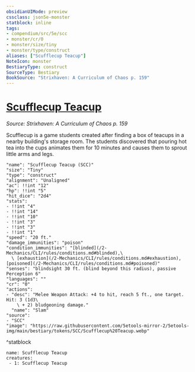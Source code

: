 ```yaml
---
obsidianUIMode: preview
cssclass: json5e-monster
statblock: inline
tags:
- compendium/src/5e/scc
- monster/cr/0
- monster/size/tiny
- monster/type/construct
aliases: ["Scufflecup Teacup"]
NoteIcon: monster
BestiaryType: construct
SourceType: Bestiary
BookSource: "Strixhaven: A Curriculum of Chaos p. 159"
---
```

# [Scufflecup Teacup](2-Mechanics/CLI/bestiary/construct/scufflecup-teacup-scc.md)
*Source: Strixhaven: A Curriculum of Chaos p. 159*  

Scufflecup is a game students created after finding a box of teacups in a nearby building's storage room. The students discovered that pouring hot tea into the cups animates them for 10 minutes and causes them to sprout little arms and legs.

```statblock
"name": "Scufflecup Teacup (SCC)"
"size": "Tiny"
"type": "construct"
"alignment": "Unaligned"
"ac": !!int "12"
"hp": !!int "5"
"hit_dice": "2d4"
"stats":
- !!int "4"
- !!int "14"
- !!int "10"
- !!int "3"
- !!int "3"
- !!int "1"
"speed": "20 ft."
"damage_immunities": "poison"
"condition_immunities": "[blinded](/2-Mechanics/CLI/rules/conditions.md#blinded),\
  \ [exhaustion](/2-Mechanics/CLI/rules/conditions.md#exhaustion), [poisoned](/2-Mechanics/CLI/rules/conditions.md#poisoned)"
"senses": "blindsight 30 ft. (blind beyond this radius), passive Perception 6"
"languages": ""
"cr": "0"
"actions":
- "desc": "Melee Weapon Attack: +4 to hit, reach 5 ft., one target. Hit: 3 (1d3\
    \ + 2) bludgeoning damage."
  "name": "Slam"
"source":
- "SCC"
"image": "https://raw.githubusercontent.com/5etools-mirror-2/5etools-img/main/bestiary/tokens/SCC/Scufflecup%20Teacup.webp"
```
^statblock

```encounter-table
name: Scufflecup Teacup
creatures:
 - 1: Scufflecup Teacup
```